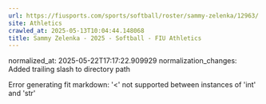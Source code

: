 ```yaml
---
url: https://fiusports.com/sports/softball/roster/sammy-zelenka/12963/
site: Athletics
crawled_at: 2025-05-13T10:04:44.148068
title: Sammy Zelenka - 2025 - Softball - FIU Athletics
---
```

normalized_at: 2025-05-22T17:17:22.909929
normalization_changes: Added trailing slash to directory path

Error generating fit markdown: '<' not supported between instances of 'int' and 'str'